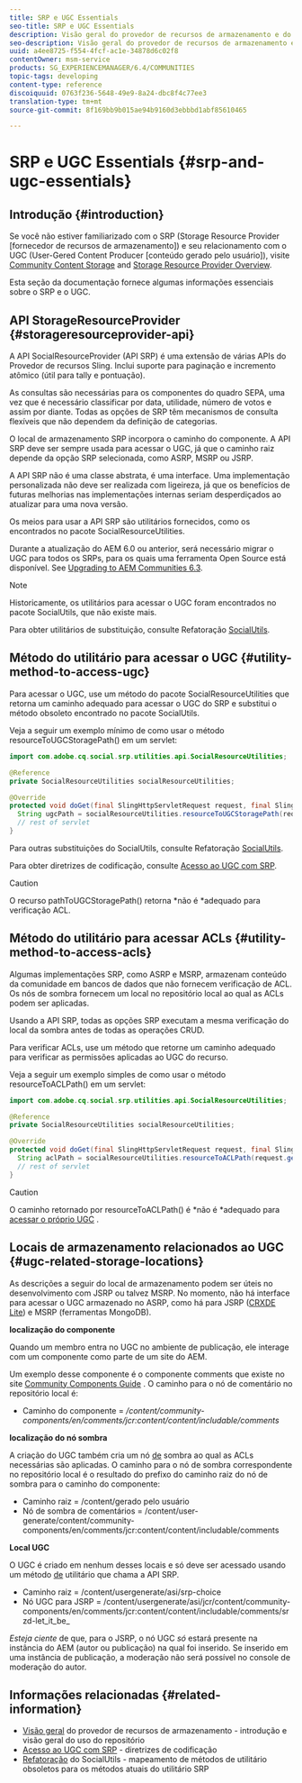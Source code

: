 ```yaml
---
title: SRP e UGC Essentials
seo-title: SRP e UGC Essentials
description: Visão geral do provedor de recursos de armazenamento e do conteúdo gerado pelo usuário
seo-description: Visão geral do provedor de recursos de armazenamento e do conteúdo gerado pelo usuário
uuid: a4ee8725-f554-4fcf-ac1e-34878d6c02f8
contentOwner: msm-service
products: SG_EXPERIENCEMANAGER/6.4/COMMUNITIES
topic-tags: developing
content-type: reference
discoiquuid: 0763f236-5648-49e9-8a24-dbc8f4c77ee3
translation-type: tm+mt
source-git-commit: 8f169bb9b015ae94b9160d3ebbbd1abf85610465

---
```



# SRP e UGC Essentials {#srp-and-ugc-essentials}

## Introdução {#introduction}

Se você não estiver familiarizado com o SRP (Storage Resource Provider [fornecedor de recursos de armazenamento]) e seu relacionamento com o UGC (User-Gered Content Producer [conteúdo gerado pelo usuário]), visite [Community Content Storage](working-with-srp.md) and [Storage Resource Provider Overview](srp.md).

Esta seção da documentação fornece algumas informações essenciais sobre o SRP e o UGC.

## API StorageResourceProvider {#storageresourceprovider-api}

A API SocialResourceProvider (API SRP) é uma extensão de várias APIs do Provedor de recursos Sling. Inclui suporte para paginação e incremento atômico (útil para tally e pontuação).

As consultas são necessárias para os componentes do quadro SEPA, uma vez que é necessário classificar por data, utilidade, número de votos e assim por diante. Todas as opções de SRP têm mecanismos de consulta flexíveis que não dependem da definição de categorias.

O local de armazenamento SRP incorpora o caminho do componente. A API SRP deve ser sempre usada para acessar o UGC, já que o caminho raiz depende da opção SRP selecionada, como ASRP, MSRP ou JSRP.

A API SRP não é uma classe abstrata, é uma interface. Uma implementação personalizada não deve ser realizada com ligeireza, já que os benefícios de futuras melhorias nas implementações internas seriam desperdiçados ao atualizar para uma nova versão.

Os meios para usar a API SRP são utilitários fornecidos, como os encontrados no pacote SocialResourceUtilities.

Durante a atualização do AEM 6.0 ou anterior, será necessário migrar o UGC para todos os SRPs, para os quais uma ferramenta Open Source está disponível. See [Upgrading to AEM Communities 6.3](upgrade.md).

>[!NOTE]
>
>Historicamente, os utilitários para acessar o UGC foram encontrados no pacote SocialUtils, que não existe mais.
>
>Para obter utilitários de substituição, consulte Refatoração [SocialUtils](socialutils.md).

## Método do utilitário para acessar o UGC {#utility-method-to-access-ugc}

Para acessar o UGC, use um método do pacote SocialResourceUtilities que retorna um caminho adequado para acessar o UGC do SRP e substitui o método obsoleto encontrado no pacote SocialUtils.

Veja a seguir um exemplo mínimo de como usar o método resourceToUGCStoragePath() em um servlet:

```java
import com.adobe.cq.social.srp.utilities.api.SocialResourceUtilities;

@Reference
private SocialResourceUtilities socialResourceUtilities;

@Override
protected void doGet(final SlingHttpServletRequest request, final SlingHttpServletResponse response) throws ServletException, IOException {
  String ugcPath = socialResourceUtilities.resourceToUGCStoragePath(request.getResource());
  // rest of servlet
}
```

Para outras substituições do SocialUtils, consulte Refatoração [SocialUtils](socialutils.md).

Para obter diretrizes de codificação, consulte [Acesso ao UGC com SRP](accessing-ugc-with-srp.md).

>[!CAUTION]
>
>O recurso pathToUGCStoragePath() retorna *não é *adequado para verificação [](srp.md#for-access-control-acls)ACL.

## Método do utilitário para acessar ACLs {#utility-method-to-access-acls}

Algumas implementações SRP, como ASRP e MSRP, armazenam conteúdo da comunidade em bancos de dados que não fornecem verificação de ACL. Os nós de sombra fornecem um local no repositório local ao qual as ACLs podem ser aplicadas.

Usando a API SRP, todas as opções SRP executam a mesma verificação do local da sombra antes de todas as operações CRUD.

Para verificar ACLs, use um método que retorne um caminho adequado para verificar as permissões aplicadas ao UGC do recurso.

Veja a seguir um exemplo simples de como usar o método resourceToACLPath() em um servlet:

```java
import com.adobe.cq.social.srp.utilities.api.SocialResourceUtilities;

@Reference
private SocialResourceUtilities socialResourceUtilities;

@Override
protected void doGet(final SlingHttpServletRequest request, final SlingHttpServletResponse response) throws ServletException, IOException {
  String aclPath = socialResourceUtilities.resourceToACLPath(request.getResource());
  // rest of servlet
}
```

>[!CAUTION]
>
>O caminho retornado por resourceToACLPath() é *não é *adequado para [acessar o próprio UGC](#utility-method-to-access-acls) .

## Locais de armazenamento relacionados ao UGC {#ugc-related-storage-locations}

As descrições a seguir do local de armazenamento podem ser úteis no desenvolvimento com JSRP ou talvez MSRP. No momento, não há interface para acessar o UGC armazenado no ASRP, como há para JSRP ([CRXDE Lite](../../help/sites-developing/developing-with-crxde-lite.md)) e MSRP (ferramentas MongoDB).

**localização do componente**

Quando um membro entra no UGC no ambiente de publicação, ele interage com um componente como parte de um site do AEM.

Um exemplo desse componente é o componente [](http://localhost:4502/content/community-components/en/comments.html) comments que existe no site [Community Components Guide](components-guide.md) . O caminho para o nó de comentário no repositório local é:

* Caminho do componente = */content/community-components/en/comments/jcr:content/content/includable/comments*

**localização do nó sombra**

A criação do UGC também cria um nó [de](srp.md#about-shadow-nodes-in-jcr) sombra ao qual as ACLs necessárias são aplicadas. O caminho para o nó de sombra correspondente no repositório local é o resultado do prefixo do caminho raiz do nó de sombra para o caminho do componente:

* Caminho raiz = /content/gerado pelo usuário
* Nó de sombra de comentários = /content/user-generate/content/community-components/en/comments/jcr:content/content/includable/comments

**Local UGC**

O UGC é criado em nenhum desses locais e só deve ser acessado usando um método [de](#utility-method-to-access-ugc) utilitário que chama a API SRP.

* Caminho raiz = /content/usergenerate/asi/srp-choice
* Nó UGC para JSRP = /content/usergenerate/asi/jcr/content/community-components/en/comments/jcr:content/content/includable/comments/srzd-let_it_be_

*Esteja ciente* de que, para o JSRP, o nó UGC *só* estará presente na instância do AEM (autor ou publicação) na qual foi inserido. Se inserido em uma instância de publicação, a moderação não será possível no console de moderação do autor.

## Informações relacionadas {#related-information}

* [Visão geral](srp.md) do provedor de recursos de armazenamento - introdução e visão geral do uso do repositório
* [Acesso ao UGC com SRP](accessing-ugc-with-srp.md) - diretrizes de codificação
* [Refatoração](socialutils.md) do SocialUtils - mapeamento de métodos de utilitário obsoletos para os métodos atuais do utilitário SRP

